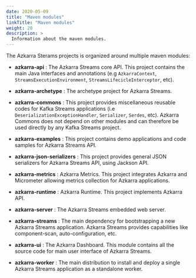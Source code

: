 ```yaml
---
date: 2020-05-09
title: "Maven modules"
linkTitle: "Maven modules"
weight: 20
description: >
  Information about the maven modules.
---
```


The Azkarra Sterams projects is organized around multiple maven modules:

* **azkarra-api** : The Azkarra Streams core API. This project contains the main Java interfaces and annotations (e.g `AzkarraContext`, `StreamsExecutionEnvironment`, `StreamsLifecicleInterceptor`, etc). 
* **azkarra-archetype** : The archetype project for Azkarra Streams.
* **azkarra-commons** :  This project provides miscellaneous reusable codes for Kafka Streams applications (i.e `DeserializationExceptionHandler`, `Serializer`, `Serdes`, etc). Azkarra Commons does not depend on other modules and can therefore be used directly by any Kafka Streams project.
* **azkarra-examples** : This project contains demo applications and code samples for Azkarra Streams API.
* **azkarra-json-serializers** : This project provides general JSON serializers for Azkarra Streams API, using Jackson API.
* **azkarra-metrics** : Azkarra Metrics. This project integrates Azkarra and Micrometer allowing metrics collection for Azkarra applications.
* **azkarra-runtime** : Azkarra Runtime. This project implements Azkarra API.
* **azkarra-server** : The Azkarra Streams embedded web server.
* **azkarra-streams** :	The main dependency for bootstrapping a new Azkarra Streams application. Azkarra Streams provides capabilities like component-scan, auto-configuration, etc.
* **azkarra-ui** : The Azkarra Dashboard. This module contains all the source code for main user interface of Azkarra Streams.

* **azkarra-worker** : The main distribution to install and deploy a single Azkarra Streams application as a standalone worker.